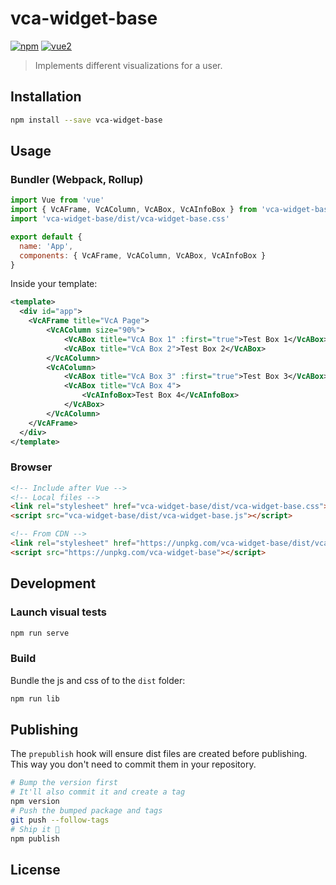 # vca-widget-base

[![npm](https://img.shields.io/npm/v/vca-widget-base.svg)](https://www.npmjs.com/package/vca-widget-base) [![vue2](https://img.shields.io/badge/vue-2.x-brightgreen.svg)](https://vuejs.org/)

> Implements different visualizations for a user.

## Installation

```bash
npm install --save vca-widget-base
```

## Usage

### Bundler (Webpack, Rollup)

```js
import Vue from 'vue'
import { VcAFrame, VcAColumn, VcABox, VcAInfoBox } from 'vca-widget-base'
import 'vca-widget-base/dist/vca-widget-base.css'

export default {
  name: 'App',
  components: { VcAFrame, VcAColumn, VcABox, VcAInfoBox }
}

```

Inside your template:
```xml
<template>
  <div id="app">
    <VcAFrame title="VcA Page">
        <VcAColumn size="90%">
            <VcABox title="VcA Box 1" :first="true">Test Box 1</VcABox>
            <VcABox title="VcA Box 2">Test Box 2</VcABox>
        </VcAColumn>
        <VcAColumn>
            <VcABox title="VcA Box 3" :first="true">Test Box 3</VcABox>
            <VcABox title="VcA Box 4">
                <VcAInfoBox>Test Box 4</VcAInfoBox>
            </VcABox>
        </VcAColumn>
    </VcAFrame>
  </div>
</template>
```

### Browser

```html
<!-- Include after Vue -->
<!-- Local files -->
<link rel="stylesheet" href="vca-widget-base/dist/vca-widget-base.css"></link>
<script src="vca-widget-base/dist/vca-widget-base.js"></script>

<!-- From CDN -->
<link rel="stylesheet" href="https://unpkg.com/vca-widget-base/dist/vca-widget-base.css"></link>
<script src="https://unpkg.com/vca-widget-base"></script>
```

## Development

### Launch visual tests

```bash
npm run serve
```

### Build

Bundle the js and css of to the `dist` folder:

```bash
npm run lib
```


## Publishing

The `prepublish` hook will ensure dist files are created before publishing. This
way you don't need to commit them in your repository.

```bash
# Bump the version first
# It'll also commit it and create a tag
npm version
# Push the bumped package and tags
git push --follow-tags
# Ship it 🚀
npm publish
```

## License
